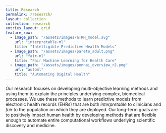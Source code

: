 ```yaml
---
title: Research 
permalink: /research/
layout: collection
collection: research
entries_layout: grid
feature_row:
  - image_path: "/assets/images/aTRH_model.svg"
    url: "interpretable-ml"
    title: "Intelligible Predictive Health Models"
  - image_path: "/assets/images/pareto_adult.png"
    url: "fair-ml"
    title: "Fair Machine Learning for Health Care"
  - image_path: "/assets/images/pennai_overview_r2.png"
    url: "automl"
    title: "Automating Digital Health"
---
```


Our research focuses on developing multi-objective learning methods and using them to explain the principles underlying complex, biomedical processes.
We use these methods to learn predictive models from electronic health records (EHRs) that are both *interpretable* to clinicians and *fair* to the population on which they are deployed. 
Our long-term goals are to positively impact human health by developing methods that are flexible enough to automate entire computational workflows underlying scientific discovery and medicine.
